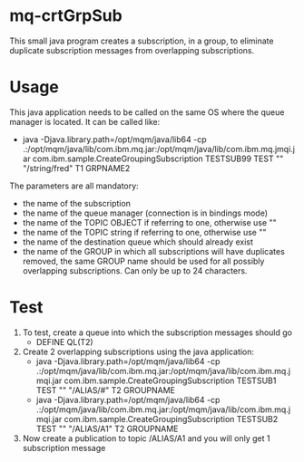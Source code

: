 # mq-crtGrpSub
This small java program creates a subscription, in a group, to eliminate duplicate subscription messages from overlapping subscriptions.

# Usage
This java application needs to be called on the same OS where the queue manager is located.  It can be called like:
- java -Djava.library.path=/opt/mqm/java/lib64 -cp .:/opt/mqm/java/lib/com.ibm.mq.jar:/opt/mqm/java/lib/com.ibm.mq.jmqi.jar com.ibm.sample.CreateGroupingSubscription TESTSUB99 TEST "" "/string/fred" T1 GRPNAME2

The parameters are all mandatory:
- the name of the subscription
- the name of the queue manager (connection is in bindings mode)
- the name of the TOPIC OBJECT if referring to one, otherwise use ""
- the name of the TOPIC string if referring to one, otherwise use ""
- the name of the destination queue which should already exist
- the name of the GROUP in which all subscriptions will have duplicates removed, the same GROUP name should be used for all possibly overlapping subscriptions.  Can only be up to 24 characters.

# Test
1. To test, create a queue into which the subscription messages should go 
    - DEFINE QL(T2)
2. Create 2 overlapping subscriptions using the java application:
    - java -Djava.library.path=/opt/mqm/java/lib64 -cp .:/opt/mqm/java/lib/com.ibm.mq.jar:/opt/mqm/java/lib/com.ibm.mq.jmqi.jar com.ibm.sample.CreateGroupingSubscription TESTSUB1 TEST "" "/ALIAS/#" T2 GROUPNAME
    - java -Djava.library.path=/opt/mqm/java/lib64 -cp .:/opt/mqm/java/lib/com.ibm.mq.jar:/opt/mqm/java/lib/com.ibm.mq.jmqi.jar com.ibm.sample.CreateGroupingSubscription TESTSUB2 TEST "" "/ALIAS/A1" T2 GROUPNAME
3. Now create a publication to topic /ALIAS/A1 and you will only get 1 subscription message 
